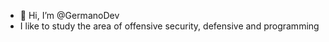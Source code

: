 - 👋 Hi, I’m @GermanoDev
- I like to study the area of offensive security, defensive and programming
